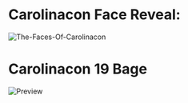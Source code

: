 # Carolinacon Face Reveal:

![The-Faces-Of-Carolinacon](./source_images/red.png)


# Carolinacon 19 Bage

![Preview](./thumbnails/cc-19-badge-top.png)
